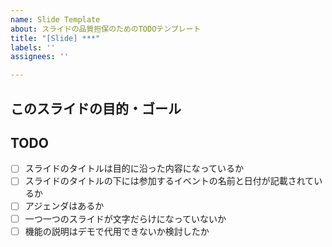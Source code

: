 ```yaml
---
name: Slide Template
about: スライドの品質担保のためのTODOテンプレート
title: "[Slide] ***"
labels: ''
assignees: ''

---
```


## このスライドの目的・ゴール

## TODO
- [ ] スライドのタイトルは目的に沿った内容になっているか
- [ ] スライドのタイトルの下には参加するイベントの名前と日付が記載されているか
- [ ] アジェンダはあるか
- [ ] 一つ一つのスライドが文字だらけになっていないか
- [ ] 機能の説明はデモで代用できないか検討したか
